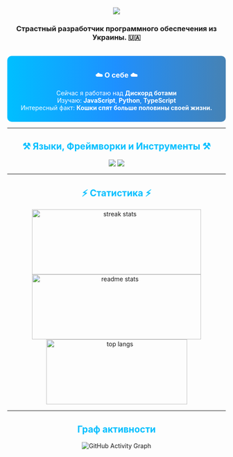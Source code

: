 <div align="center">
    <h1>
        <img src="https://readme-typing-svg.herokuapp.com/?font=Righteous&size=35&center=true&vCenter=true&width=500&height=70&duration=4000&color=00BFFF&lines=Hello,+friend!+;+I'm+Shanya!" />
    </h1>
    <h3>Страстный разработчик программного обеспечения из Украины. 🇺🇦</h3>
</div>

<br/>

<div align="center" style="padding: 10px; background: linear-gradient(to right, #00bfff, #1e90ff, #4682b4); border-radius: 10px; color: white;">

### ☁️ О себе ☁️

 Сейчас я работаю над **Дискорд ботами**  
 Изучаю: **JavaScript**, **Python**, **TypeScript**  
 Интересный факт: **Кошки спят больше половины своей жизни.**

</div>

<hr/>

<h2 align="center" style="color: #00BFFF;">⚒️ Языки, Фреймворки и Инструменты ⚒️</h2>
<div align="center">
    <img src="https://skillicons.dev/icons?i=react,bootstrap,mui,html,css,vscode,github,figma,tailwind,git,r" />
    <img src="https://skillicons.dev/icons?i=nodejs,python,javascript,typescript,express,firebase,mongodb,c,java,nextjs,mysql,flask" />
</div>

<hr/>

<h2 align="center" style="color: #00BFFF;">⚡ Статистика ⚡</h2>
<div align="center">
    <img width="390" height="150" src="https://github-readme-streak-stats-salesp07.vercel.app/?user=shzanya&count_private=true&theme=react&border_radius=10" alt="streak stats" />
    <img width="390" height="150" src="https://github-readme-stats-salesp07.vercel.app/api?username=shzanya&count_private=true&show_icons=true&theme=react&rank_icon=github&border_radius=10" alt="readme stats" />
    <br />
    <img width="325" height="150" align="center" src="https://github-readme-stats-salesp07.vercel.app/api/top-langs/?username=shzanya&hide=HTML&langs_count=8&layout=compact&theme=react&border_radius=10&size_weight=0.5&count_weight=0.5&exclude_repo=github-readme-stats" alt="top langs" />
</div>

<hr/>

<div align="center">
    <h2 style="color: #00BFFF;">Граф активности</h2>
    <p>
        <img src="https://github-readme-activity-graph.vercel.app/graph?username=shzanya&theme=react-dark" alt="GitHub Activity Graph" />
    </p>
</div>
